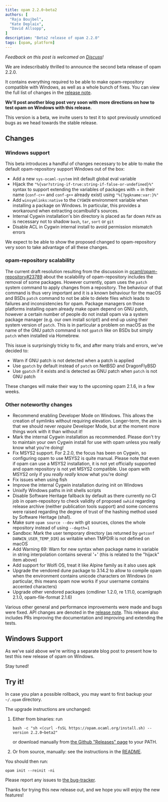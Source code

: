 ```yaml
---
title: opam 2.2.0~beta2
authors: [
  "Raja Boujbel",
  "Kate Deplaix",
  "David Allsopp",
]
description: "Beta2 release of opam 2.2.0"
tags: [opam, platform]
---
```


_Feedback on this post is welcomed on [Discuss](https://discuss.ocaml.org/t/ann-opam-2-2-0-beta2/14461)!_

We are indescribably thrilled to announce the second beta release of opam 2.2.0.

It contains everything required to be able to make opam-repository compatible
with Windows, as well as a whole bunch of fixes. You can view the full list
of changes in the
[release note](https://github.com/ocaml/opam/releases/tag/2.2.0-beta2).

**We'll post another blog post very soon with more directions on how to test
opam on Windows with this release.**

This version is a beta, we invite users to test it to spot previously
unnoticed bugs as we head towards the stable release.

## Changes

### Windows support

This beta introduces a handful of changes necessary to be able to
make the default opam-repository support Windows out of the box:

* Add a new `sys-ocaml-system` init default global eval variable
* Hijack the `"%{var?string-if-true:string-if-false-or-undefined}%"` syntax to
  support extending the variables of packages with + in their name
  (`conf-c++` and `conf-g++` already exist) using `"%{?pgkname:var:}%"`
* Add `winsymlinks:native` to the `CYGWIN` environment variable when installing
  a package on Windows. In particular, this provides a workaround when extracting
  ocamlbuild's sources.
* Internal Cygwin installation's bin directory is placed as far down `PATH` as
  is necessary not to shadow `bash`, `tar`, `sort` or `git`
* Disable ACL in Cygwin internal install to avoid permission mismatch errors

We expect to be able to show the proposed changed to opam-repository
very soon to take advantage of all these changes.

### opam-repository scalability

The current draft resolution resulting from the discussion in
[ocaml/opam-repository#23789](https://github.com/ocaml/opam-repository/issues/23789)
about the scalability of opam-repository includes the removal of some
packages. However currently, opam uses the `patch` system command to apply
changes from a repository. The behaviour of that command is thus very
important and it is a known behaviour for the macOS and BSDs `patch`
command to not be able to delete files which leads to failures and
inconsistencies for opam. Package managers on those platforms installing
opam already make opam depend on GNU patch, however a certain number of
people do not install opam via a system package manager (e.g. our own install script!)
and end up using their system version of `patch`. This is in particular
a problem on macOS as the name of the GNU patch command is not `gpatch` like
on BSDs but simply `patch` when installed via Homebrew.

This issue is surprisingly tricky to fix, and after many trials and errors,
we've decided to:

* Warn if GNU patch is not detected when a patch is applied
* Use `gpatch` by default instead of `patch` on NetBSD and DragonFlyBSD
* Use `gpatch` if it exists and is detected as GNU patch when `patch` is not
  GNU patch

These changes will make their way to the upcoming opam 2.1.6, in a few weeks.

### Other noteworthy changes

* Recommend enabling Developer Mode on Windows.
  This allows the creation of symlinks without requiring elevation.
  Longer-term, the aim is that we should never _require_ Developer Mode,
  but at the moment more things work with it than without it!
* Mark the internal Cygwin installation as recommended.
  Please don't try to maintain your own Cygwin install
  for use with opam unless you really know what you're doing!
* Fix MSYS2 support. For 2.2.0, the focus has been on Cygwin,
  so configuring opam to use MSYS2 is quite manual.
  Please note that even if opam can use a MSYS2 installation,
  it is not yet officially supported and opam repository is not 
  yet MSYS2 compatible. Use opam with MSYS2 only if you 
  _really really_ know what you're doing!
* Fix issues when using fish
* Improve the internal Cygwin installation during init on Windows
* Unixify Windows paths in init shells scripts
* Disable Software Heritage fallback by default as there currently no CI job
  in opam-repository to check validity of proposed `swhid` regarding release
  archive (neither publication tools support) and some concerns were raised
  regarding the degree of trust of the hashing method used by Software
  Heritage (sha1).
* Make sure `opam source --dev` with git sources, clones the whole repository
  instead of using `--depth=1`
* Sandbox: Mark the user temporary directory
  (as returned by `getconf DARWIN_USER_TEMP_DIR`) as writable when TMPDIR
  is not defined on macOS
* Add Warning 69: Warn for new syntax when package name in variable in string
  interpolation contains several '+' (this is related to the "hijack" item above)
* Add support for Wolfi OS, treat it like Alpine family as it also uses apk
* Upgrade the vendored dune package to 3.14.2 to allow to compile opam when
  the environment contains unicode characters on Windows (in particular,
  this means opam now works if your username contains accented characters)
* Upgrade other vendored packages
  (cmdliner 1.2.0, re 1.11.0, ocamlgraph 2.1.0, opam-file-format 2.1.6)

Various other general and performance improvements were made and bugs were fixed.
API changes are denoted in the
[release note](https://github.com/ocaml/opam/releases/tag/2.2.0-beta2).
This release also includes PRs improving the documentation and improving
and extending the tests.

## Windows Support

As we've said above we're writing a separate blog post to present how to test
this new release of opam on Windows.

Stay tuned!

## Try it!

In case you plan a possible rollback, you may want to first backup your
`~/.opam` directory.

The upgrade instructions are unchanged:

1. Either from binaries: run

    ```
    bash -c "sh <(curl -fsSL https://opam.ocaml.org/install.sh) --version 2.2.0~beta2"
    ```

    or download manually from [the Github "Releases" page](https://github.com/ocaml/opam/releases/tag/2.2.0-beta2) to your PATH.

2. Or from source, manually: see the instructions in the [README](https://github.com/ocaml/opam/tree/2.2.0-beta2#compiling-this-repo).


You should then run:
```
opam init --reinit -ni
```


Please report any issues to [the bug-tracker](https://github.com/ocaml/opam/issues).

Thanks for trying this new release out, and we hope you will enjoy the new features!
